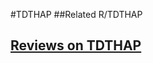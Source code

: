 #TDTHAP
##Related
R/TDTHAP


## [Reviews on TDTHAP](https://github.com/gaow/genetic-analysis-software/issues/579)